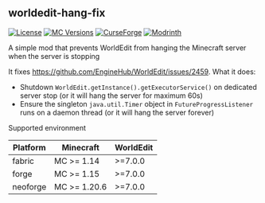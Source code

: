 ## worldedit-hang-fix

[![License](https://img.shields.io/github/license/Fallen-Breath/worldedit-hang-fix.svg)](http://www.gnu.org/licenses/lgpl-3.0.html)
[![MC Versions](https://cf.way2muchnoise.eu/versions/For%20MC_1122137_all.svg)](https://www.curseforge.com/minecraft/mc-mods/worldedit-hang-fix)
[![CurseForge](https://cf.way2muchnoise.eu/full_1122137_downloads.svg)](https://legacy.curseforge.com/minecraft/mc-mods/worldedit-hang-fix)
[![Modrinth](https://img.shields.io/modrinth/dt/uz1wuff3?label=Modrinth%20Downloads)](https://modrinth.com/project/worldedit-hang-fix)

A simple mod that prevents WorldEdit from hanging the Minecraft server when the server is stopping

It fixes https://github.com/EngineHub/WorldEdit/issues/2459. What it does:

- Shutdown `WorldEdit.getInstance().getExecutorService()` on dedicated server stop (or it will hang the server for maximum 60s)
- Ensure the singleton `java.util.Timer` object in `FutureProgressListener` runs on a daemon thread (or it will hang the server forever)

Supported environment

| Platform | Minecraft    | WorldEdit |
|----------|--------------|-----------|
| fabric   | MC >= 1.14   | >=7.0.0   |
| forge    | MC >= 1.15   | >=7.0.0   |
| neoforge | MC >= 1.20.6 | >=7.0.0   |

